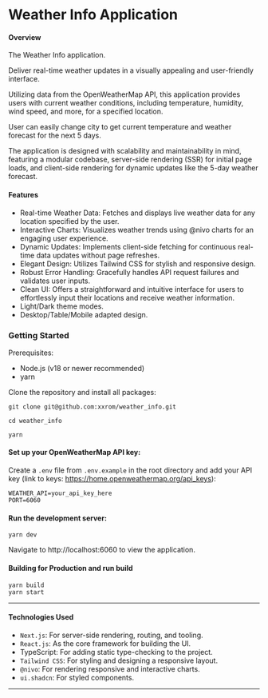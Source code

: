 # Weather Info Application

#### Overview

The Weather Info application.

Deliver real-time weather updates in a visually appealing and user-friendly interface.

Utilizing data from the OpenWeatherMap API, this application provides users with current weather conditions, including temperature, humidity, wind speed, and more, for a specified location.

User can easily change city to get current temperature and weather forecast for the next 5 days.

The application is designed with scalability and maintainability in mind, featuring a modular codebase, server-side rendering (SSR) for initial page loads, and client-side rendering for dynamic updates like the 5-day weather forecast.

#### Features

- Real-time Weather Data: Fetches and displays live weather data for any location specified by the user.
- Interactive Charts: Visualizes weather trends using @nivo charts for an engaging user experience.
- Dynamic Updates: Implements client-side fetching for continuous real-time data updates without page refreshes.
- Elegant Design: Utilizes Tailwind CSS for stylish and responsive design.
- Robust Error Handling: Gracefully handles API request failures and validates user inputs.
- Clean UI: Offers a straightforward and intuitive interface for users to effortlessly input their locations and receive weather information.
- Light/Dark theme modes.
- Desktop/Table/Mobile adapted design.

### Getting Started

Prerequisites:

- Node.js (v18 or newer recommended)
- yarn

Clone the repository and install all packages:

```
git clone git@github.com:xxrom/weather_info.git

cd weather_info

yarn
```

#### Set up your OpenWeatherMap API key:

Create a `.env` file from `.env.example` in the root directory and add your API key (link to keys: https://home.openweathermap.org/api_keys):

```
WEATHER_API=your_api_key_here
PORT=6060
```

#### Run the development server:

```
yarn dev
```

Navigate to http://localhost:6060 to view the application.

#### Building for Production and run build

```
yarn build
yarn start
```

---

#### Technologies Used

- `Next.js`: For server-side rendering, routing, and tooling.
- `React.js`: As the core framework for building the UI.
- TypeScript: For adding static type-checking to the project.
- `Tailwind CSS`: For styling and designing a responsive layout.
- `@nivo`: For rendering responsive and interactive charts.
- `ui.shadcn`: For styled components.

---
